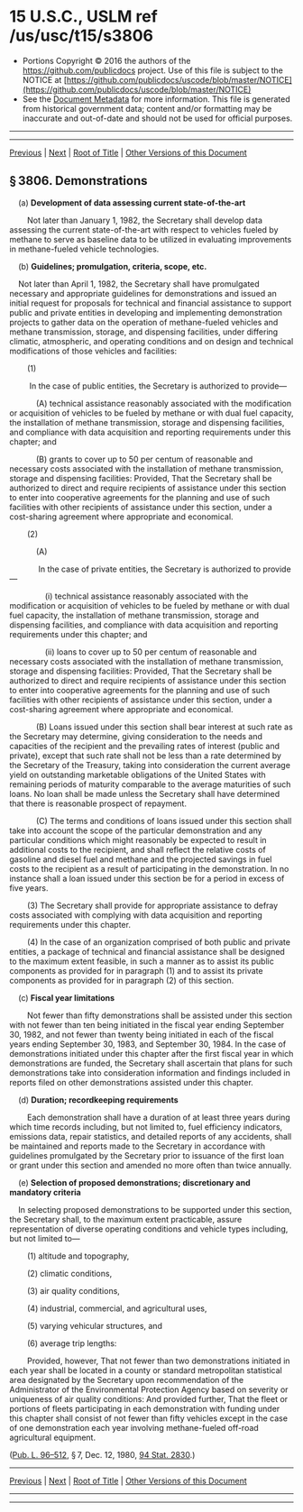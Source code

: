 ---
---

# 15 U.S.C., USLM ref /us/usc/t15/s3806

* Portions Copyright © 2016 the authors of the https://github.com/publicdocs project.
  Use of this file is subject to the NOTICE at [https://github.com/publicdocs/uscode/blob/master/NOTICE](https://github.com/publicdocs/uscode/blob/master/NOTICE)
* See the [Document Metadata](././../../../..//README.md) for more information.
  This file is generated from historical government data; content and/or formatting may be inaccurate and out-of-date and should not be used for official purposes.

----------
----------

[Previous](./../../../..//us/usc/t15/ch64/m__us_usc_t15_s3805.md) | [Next](./../../../..//us/usc/t15/ch64/m__us_usc_t15_s3807.md) | [Root of Title](./../../../../) | [Other Versions of this Document](https://publicdocs.github.io/go/links?ns=uslm&ref=%2Fus%2Fusc%2Ft15%2Fs3806)

## § 3806. Demonstrations

    (a) __Development of data assessing current state-of-the-art__ 

        Not later than January 1, 1982, the Secretary shall develop data assessing the current state-of-the-art with respect to vehicles fueled by methane to serve as baseline data to be utilized in evaluating improvements in methane-fueled vehicle technologies.

    (b) __Guidelines; promulgation, criteria, scope, etc.__ 

    Not later than April 1, 1982, the Secretary shall have promulgated necessary and appropriate guidelines for demonstrations and issued an initial request for proposals for technical and financial assistance to support public and private entities in developing and implementing demonstration projects to gather data on the operation of methane-fueled vehicles and methane transmission, storage, and dispensing facilities, under differing climatic, atmospheric, and operating conditions and on design and technical modifications of those vehicles and facilities:

        (1)

         In the case of public entities, the Secretary is authorized to provide—

            (A) technical assistance reasonably associated with the modification or acquisition of vehicles to be fueled by methane or with dual fuel capacity, the installation of methane transmission, storage and dispensing facilities, and compliance with data acquisition and reporting requirements under this chapter; and

            (B) grants to cover up to 50 per centum of reasonable and necessary costs associated with the installation of methane transmission, storage and dispensing facilities: Provided, That the Secretary shall be authorized to direct and require recipients of assistance under this section to enter into cooperative agreements for the planning and use of such facilities with other recipients of assistance under this section, under a cost-sharing agreement where appropriate and economical.

        (2)

            (A)

             In the case of private entities, the Secretary is authorized to provide—

                (i) technical assistance reasonably associated with the modification or acquisition of vehicles to be fueled by methane or with dual fuel capacity, the installation of methane transmission, storage and dispensing facilities, and compliance with data acquisition and reporting requirements under this chapter; and

                (ii) loans to cover up to 50 per centum of reasonable and necessary costs associated with the installation of methane transmission, storage and dispensing facilities: Provided, That the Secretary shall be authorized to direct and require recipients of assistance under this section to enter into cooperative agreements for the planning and use of such facilities with other recipients of assistance under this section, under a cost-sharing agreement where appropriate and economical.

            (B) Loans issued under this section shall bear interest at such rate as the Secretary may determine, giving consideration to the needs and capacities of the recipient and the prevailing rates of interest (public and private), except that such rate shall not be less than a rate determined by the Secretary of the Treasury, taking into consideration the current average yield on outstanding marketable obligations of the United States with remaining periods of maturity comparable to the average maturities of such loans. No loan shall be made unless the Secretary shall have determined that there is reasonable prospect of repayment.

            (C) The terms and conditions of loans issued under this section shall take into account the scope of the particular demonstration and any particular conditions which might reasonably be expected to result in additional costs to the recipient, and shall reflect the relative costs of gasoline and diesel fuel and methane and the projected savings in fuel costs to the recipient as a result of participating in the demonstration. In no instance shall a loan issued under this section be for a period in excess of five years.

        (3) The Secretary shall provide for appropriate assistance to defray costs associated with complying with data acquisition and reporting requirements under this chapter.

        (4) In the case of an organization comprised of both public and private entities, a package of technical and financial assistance shall be designed to the maximum extent feasible, in such a manner as to assist its public components as provided for in paragraph (1) and to assist its private components as provided for in paragraph (2) of this section.

    (c) __Fiscal year limitations__ 

        Not fewer than fifty demonstrations shall be assisted under this section with not fewer than ten being initiated in the fiscal year ending September 30, 1982, and not fewer than twenty being initiated in each of the fiscal years ending September 30, 1983, and September 30, 1984. In the case of demonstrations initiated under this chapter after the first fiscal year in which demonstrations are funded, the Secretary shall ascertain that plans for such demonstrations take into consideration information and findings included in reports filed on other demonstrations assisted under this chapter.

    (d) __Duration; recordkeeping requirements__ 

        Each demonstration shall have a duration of at least three years during which time records including, but not limited to, fuel efficiency indicators, emissions data, repair statistics, and detailed reports of any accidents, shall be maintained and reports made to the Secretary in accordance with guidelines promulgated by the Secretary prior to issuance of the first loan or grant under this section and amended no more often than twice annually.

    (e) __Selection of proposed demonstrations; discretionary and mandatory criteria__ 

    In selecting proposed demonstrations to be supported under this section, the Secretary shall, to the maximum extent practicable, assure representation of diverse operating conditions and vehicle types including, but not limited to—

        (1) altitude and topography,

        (2) climatic conditions,

        (3) air quality conditions,

        (4) industrial, commercial, and agricultural uses,

        (5) varying vehicular structures, and

        (6) average trip lengths:

        Provided, however, That not fewer than two demonstrations initiated in each year shall be located in a county or standard metropolitan statistical area designated by the Secretary upon recommendation of the Administrator of the Environmental Protection Agency based on severity or uniqueness of air quality conditions: And provided further, That the fleet or portions of fleets participating in each demonstration with funding under this chapter shall consist of not fewer than fifty vehicles except in the case of one demonstration each year involving methane-fueled off-road agricultural equipment.

([Pub. L. 96–512][/us/pl/96/512], § 7, Dec. 12, 1980, [94 Stat. 2830][/us/stat/94/2830].)

----------

[Previous](./../../../..//us/usc/t15/ch64/m__us_usc_t15_s3805.md) | [Next](./../../../..//us/usc/t15/ch64/m__us_usc_t15_s3807.md) | [Root of Title](./../../../../) | [Other Versions of this Document](https://publicdocs.github.io/go/links?ns=uslm&ref=%2Fus%2Fusc%2Ft15%2Fs3806)

----------
----------

[/us/pl/96/512]: https://publicdocs.github.io/go/links?ns=uslm&ref=%2Fus%2Fpl%2F96%2F512
[/us/stat/94/2830]: https://publicdocs.github.io/go/links?ns=uslm&ref=%2Fus%2Fstat%2F94%2F2830


